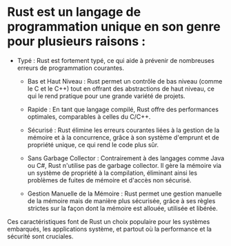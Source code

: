 # Rust est un langage de programmation unique en son genre pour plusieurs raisons :

- Typé : Rust est fortement typé, ce qui aide à prévenir de nombreuses erreurs de programmation courantes.

  -  Bas et Haut Niveau : Rust permet un contrôle de bas niveau (comme le C et le C++) tout en offrant des abstractions de haut niveau, ce qui le rend pratique pour une grande variété de projets.

   - Rapide : En tant que langage compilé, Rust offre des performances optimales, comparables à celles du C/C++.

    - Sécurisé : Rust élimine les erreurs courantes liées à la gestion de la mémoire et à la concurrence, grâce à son système d'emprunt et de propriété unique, ce qui rend le code plus sûr.

    - Sans Garbage Collector : Contrairement à des langages comme Java ou C#, Rust n'utilise pas de garbage collector. Il gère la mémoire via un système de propriété à la compilation, éliminant ainsi les problèmes de fuites de mémoire et d'accès non sécurisé.

    - Gestion Manuelle de la Mémoire : Rust permet une gestion manuelle de la mémoire mais de manière plus sécurisée, grâce à ses règles strictes sur la façon dont la mémoire est allouée, utilisée et libérée.

Ces caractéristiques font de Rust un choix populaire pour les systèmes embarqués, les applications système, et partout où la performance et la sécurité sont cruciales.
